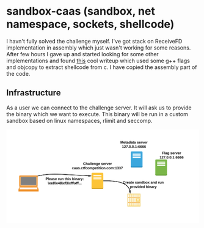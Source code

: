# sandbox-caas (sandbox, net namespace, sockets, shellcode)
I havn't fully solved the challenge myself. I've got stack on ReceiveFD implementation in assembly which just wasn't working for some reasons.
After few hours I gave up and started looking for some other implementations and found [this](https://ctftime.org/writeup/15869) cool writeup which used some g++ flags and objcopy to extract shellcode from c. I have copied the assembly part of the code. 


## Infrastructure
As a user we can connect to the challenge server. It will ask us to provide the binary which we want to execute. This binary will be run in a custom sandbox based on linux namespaces, rlimit and seccomp.

![](img/infra.png)